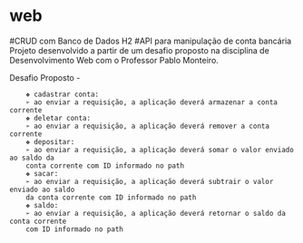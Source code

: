 # web
#CRUD com Banco de Dados H2
#API para manipulação de conta bancária
Projeto desenvolvido a partir de um desafio proposto na disciplina de Desenvolvimento Web com o Professor Pablo Monteiro. 

Desafio Proposto -

        ❖ cadastrar conta:
        ➢ ao enviar a requisição, a aplicação deverá armazenar a conta corrente
        ❖ deletar conta:
        ➢ ao enviar a requisição, a aplicação deverá remover a conta corrente
        ❖ depositar:
        ➢ ao enviar a requisição, a aplicação deverá somar o valor enviado ao saldo da
        conta corrente com ID informado no path
        ❖ sacar:
        ➢ ao enviar a requisição, a aplicação deverá subtrair o valor enviado ao saldo
        da conta corrente com ID informado no path
        ❖ saldo:
        ➢ ao enviar a requisição, a aplicação deverá retornar o saldo da conta corrente
        com ID informado no path
